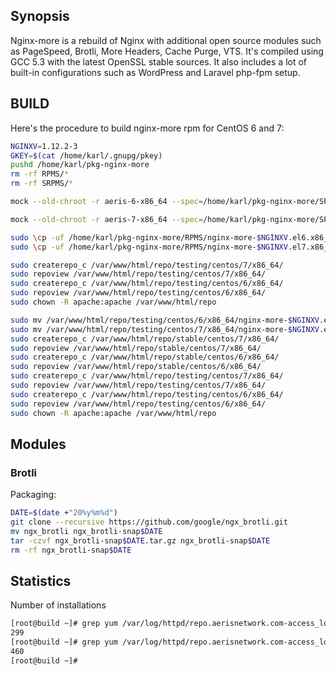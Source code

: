 ## Synopsis

Nginx-more is a rebuild of Nginx with additional open source modules such as PageSpeed, Brotli, More Headers, Cache Purge, VTS. It's compiled using GCC 5.3 with the latest OpenSSL stable sources. It also includes a lot of built-in configurations such as WordPress and Laravel php-fpm setup.

## BUILD

Here's the procedure to build nginx-more rpm for CentOS 6 and 7:

```bash
NGINXV=1.12.2-3
GKEY=$(cat /home/karl/.gnupg/pkey)
pushd /home/karl/pkg-nginx-more
rm -rf RPMS/*
rm -rf SRPMS/*

mock --old-chroot -r aeris-6-x86_64 --spec=/home/karl/pkg-nginx-more/SPECS/nginx-more.spec --sources=SOURCES --resultdir=SRPMS --buildsrpm && mock --old-chroot --clean -D 'dist .el6' -r aeris-6-x86_64 --resultdir=RPMS --rebuild SRPMS/nginx-more-$NGINXV.el6.src.rpm && echo $GKEY && rpm --addsign RPMS/nginx-more-$NGINXV.el6.x86_64.rpm

mock --old-chroot -r aeris-7-x86_64 --spec=/home/karl/pkg-nginx-more/SPECS/nginx-more.spec --sources=SOURCES --resultdir=SRPMS --buildsrpm && mv SRPMS/nginx-more-$NGINXV.el7.centos.src.rpm SRPMS/nginx-more-$NGINXV.el7.src.rpm && mock --old-chroot --clean -D 'dist .el7' -r aeris-7-x86_64 --resultdir=RPMS --rebuild SRPMS/nginx-more-$NGINXV.el7.src.rpm && echo $GKEY && rpm --addsign RPMS/nginx-more-$NGINXV.el7.x86_64.rpm

sudo \cp -uf /home/karl/pkg-nginx-more/RPMS/nginx-more-$NGINXV.el6.x86_64.rpm /var/www/html/repo/testing/centos/6/x86_64/
sudo \cp -uf /home/karl/pkg-nginx-more/RPMS/nginx-more-$NGINXV.el7.x86_64.rpm /var/www/html/repo/testing/centos/7/x86_64/

sudo createrepo_c /var/www/html/repo/testing/centos/7/x86_64/
sudo repoview /var/www/html/repo/testing/centos/7/x86_64/
sudo createrepo_c /var/www/html/repo/testing/centos/6/x86_64/
sudo repoview /var/www/html/repo/testing/centos/6/x86_64/
sudo chown -R apache:apache /var/www/html/repo

sudo mv /var/www/html/repo/testing/centos/6/x86_64/nginx-more-$NGINXV.el6.x86_64.rpm /var/www/html/repo/stable/centos/6/x86_64/
sudo mv /var/www/html/repo/testing/centos/7/x86_64/nginx-more-$NGINXV.el7.x86_64.rpm /var/www/html/repo/stable/centos/7/x86_64/
sudo createrepo_c /var/www/html/repo/stable/centos/7/x86_64/
sudo repoview /var/www/html/repo/stable/centos/7/x86_64/
sudo createrepo_c /var/www/html/repo/stable/centos/6/x86_64/
sudo repoview /var/www/html/repo/stable/centos/6/x86_64/
sudo createrepo_c /var/www/html/repo/testing/centos/7/x86_64/
sudo repoview /var/www/html/repo/testing/centos/7/x86_64/
sudo createrepo_c /var/www/html/repo/testing/centos/6/x86_64/
sudo repoview /var/www/html/repo/testing/centos/6/x86_64/
sudo chown -R apache:apache /var/www/html/repo
```

## Modules

### Brotli

Packaging:
```bash
DATE=$(date +"20%y%m%d")
git clone --recursive https://github.com/google/ngx_brotli.git
mv ngx_brotli ngx_brotli-snap$DATE
tar -czvf ngx_brotli-snap$DATE.tar.gz ngx_brotli-snap$DATE
rm -rf ngx_brotli-snap$DATE
```

## Statistics

Number of installations
```bash
[root@build ~]# grep yum /var/log/httpd/repo.aerisnetwork.com-access_log |grep nginx-more-1.12.1-1|awk '{print $1}'|sort -u|wc -l
299
[root@build ~]# grep yum /var/log/httpd/repo.aerisnetwork.com-access_log |grep nginx-more-1.12.2-2|awk '{print $1}'|sort -u|wc -l
460
[root@build ~]#
```
